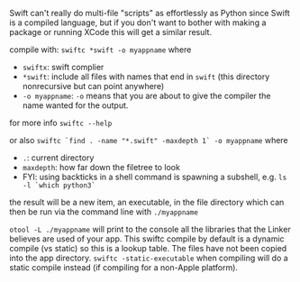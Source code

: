 

Swift can't really do multi-file "scripts" as effortlessly as Python since Swift is a compiled language, but if you don't want to bother with making a package or running XCode this will get a similar result.  

compile with: `swiftc *swift -o myappname` where
- `swiftx`: swift complier
- `*swift`: include all files with names that end in `swift` (this directory nonrecursive but can point anywhere)
- `-o myappname`: `-o` means that you are about to give the compiler the name wanted for the output. 

for more info `swiftc --help`

or also ```swiftc `find . -name "*.swift" -maxdepth 1` -o myappname``` where
-  `.`: current directory
- `maxdepth`: how far down the filetree to look
- FYI: using backticks in a shell command is spawning a subshell, e.g. ``` ls -l `which python3` ```

the result will be a new item, an executable, in the file directory which can then be run via the command line with `./myappname`

```otool -L ./myappname``` will print to the console all the libraries that the Linker believes are used of your app. This swiftc compile by default is a dynamic compile  (vs static) so this is a lookup table. The files have not been copied into the app directory. `swiftc -static-executable` when compiling will do a static compile instead (if compiling for a non-Apple platform). 
